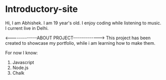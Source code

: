 # Introductory-site
Hi, I am Abhishek.
I am 19 year's old.
I enjoy coding while listening to music.
I current live in Delhi.



<-------------ABOUT PROJECT------------->
This project has been created to showcase my portfolio, while i am learning how to make them.

For now I know:

1. Javascript
1. Node.js
1. Chalk

